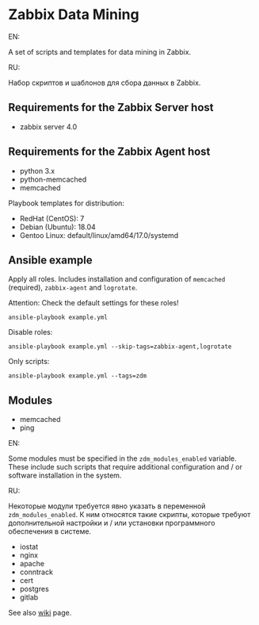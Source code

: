 Zabbix Data Mining
================
EN:

A set of scripts and templates for data mining in Zabbix.


RU:

Набор скриптов и шаблонов для сбора данных в Zabbix.


Requirements for the Zabbix Server host
----------------
* zabbix server 4.0


Requirements for the Zabbix Agent host
----------------
* python 3.x
* python-memcached
* memcached

Playbook templates for distribution:
* RedHat (CentOS): 7
* Debian (Ubuntu): 18.04
* Gentoo Linux: default/linux/amd64/17.0/systemd


Ansible example
----------------
Apply all roles. Includes installation and configuration of `memcached` (required), `zabbix-agent` and `logrotate`.

Attention: Check the default settings for these roles!

    ansible-playbook example.yml

Disable roles:

    ansible-playbook example.yml --skip-tags=zabbix-agent,logrotate

Only scripts:

    ansible-playbook example.yml --tags=zdm


Modules
----------------

* memcached
* ping


EN:

Some modules must be specified in the `zdm_modules_enabled` variable. These include such scripts that require additional configuration and / or software installation in the system.


RU:

Некоторые модули требуется явно указать в переменной `zdm_modules_enabled`. К ним относятся такие скрипты, которые требуют дополнительной настройки и / или установки программного обеспечения в системе.


* iostat
* nginx
* apache
* conntrack
* cert
* postgres
* gitlab



See also [wiki](https://wiki.enchtex.info/handmade/zabbix/zabbix_data_mining) page.

